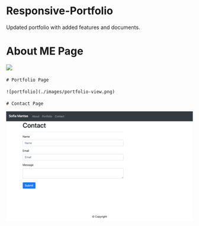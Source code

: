 # Responsive-Portfolio
Updated portfolio with added features and documents. 


# About ME Page

![](.)


```
# Portfolio Page

![portfolio](./images/portfolio-view.png)

# Contact Page

```

![contact](./images/contact.png)